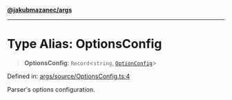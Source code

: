 [**@jakubmazanec/args**](../README.md)

---

# Type Alias: OptionsConfig

> **OptionsConfig**: `Record`\<`string`, [`OptionConfig`](OptionConfig.md)\>

Defined in:
[args/source/OptionsConfig.ts:4](https://github.com/jakubmazanec/tools/blob/66e975ab265618dba82f8e4c56654145b7ba4db7/packages/args/source/OptionsConfig.ts#L4)

Parser's options configuration.
